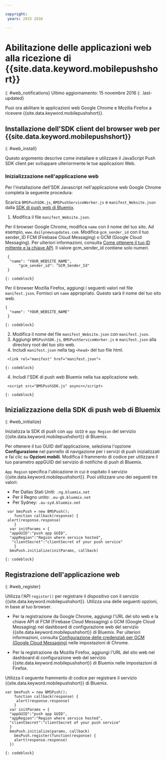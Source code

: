 ```yaml
---

copyright:
 years: 2015 2016

---
```



# Abilitazione delle applicazioni web alla ricezione di {{site.data.keyword.mobilepushshort}}
{: #web_notifications}
Ultimo aggiornamento: 15 novembre 2016
{: .last-updated}

Puoi ora abilitare le applicazioni web Google Chrome e Mozilla Firefox a ricevere   {{site.data.keyword.mobilepushshort}}.

## Installazione dell'SDK client del browser web per {{site.data.keyword.mobilepushshort}}
{: #web_install}

Questo argomento descrive come installare e utilizzare il JavaScript Push SDK client per sviluppare ulteriormente le tue applicazioni Web.

### Inizializzazione nell'applicazione web 

Per l'installazione dell'SDK Javascript nell'applicazione web Google Chrome completa la seguente procedura: 

Scarica `BMSPushSDK.js`, `BMSPushServiceWorker.js` e `manifest_Website.json` dalla [SDK di push web di Bluemix](https://codeload.github.com/ibm-bluemix-mobile-services/bms-clientsdk-javascript-webpush/zip/master).

1. Modifica il file `manifest_Website.json`.

Per il browser Google Chrome, modifica `name` con il nome del tuo sito. Ad esempio, `www.dailynewsupdates.com`. Modifica `gcm_sender_id` con il tuo sender_ID FCM (Firebase Cloud Messaging) o GCM (Google Cloud Messaging). Per ulteriori informazioni, consulta [Come ottenere il tuo ID mittente e la chiave API](t_push_provider_android.html). Il valore gcm_sender_id contiene solo numeri.

```
 {
  "name": "YOUR_WEBSITE_NAME",
      "gcm_sender_id": "GCM_Sender_Id"
 }
```
    {: codeblock}
 
Per il browser Mozilla Firefox, aggiungi i seguenti valori nel file `manifest.json`.     Fornisci un `name` appropriato. Questo sarà il nome del tuo sito web.

```
{
  "name": "YOUR_WEBSITE_NAME"
 }
```
    {: codeblock}

2. Modifica il nome del file `manifest_Website.json` con `manifest.json`.
3. Aggiungi `BMSPushSDK.js`, `BMSPushServiceWorker.js` e `manifest.json` alla directory root del tuo sito web. 
3. Includi `manifest.json` nella tag `<head>` del tuo file html.
```
 <link rel="manifest" href="manifest.json">
```
    {: codeblock}
4. Includi l'SDK di push web Bluemix nella tua applicazione web.
```
 <script src="BMSPushSDK.js" async></script>
```
    {: codeblock}

## Inizializzazione della SDK di push web di Bluemix 
{: #web_initialize}

Inizializza la SDK di push con `app GUID` e `app Region` del servizio {{site.data.keyword.mobilepushshort}} di Bluemix.  

Per ottenere il tuo GUID dell'applicazione, seleziona l'opzione **Configurazione** nel pannello di navigazione per i servizi di push inizializzati e fai clic su **Opzioni mobili**. Modifica il frammento di codice per utilizzare il tuo parametro appGUID del servizio di notifiche di push di Bluemix.

`App Region` specifica l'ubicazione in cui è ospitato il servizio {{site.data.keyword.mobilepushshort}}. Puoi utilizzare uno dei seguenti tre valori:

 - Per Dallas Stati Uniti:	 `.ng.bluemix.net`
 - Per il Regno unito:			 `.eu-gb.bluemix.net`
 - Per Sydney:		 `.au-syd.bluemix.net`

```
 var bmsPush = new BMSPush();
    function callback(response) {
 alert(response.response)
    }
  var initParams = {
  "appGUID":"push app GUID",
  "appRegion":"Region where service hosted",
   "clientSecret":"clientSecret of your push service"
    }
  bmsPush.initialize(initParams, callback)
```
	{: codeblock}

## Registrazione dell'applicazione web
{: #web_register}

Utilizza l'API `register()` per registrare il dispositivo con il servizio {{site.data.keyword.mobilepushshort}}. Utilizza una delle seguenti opzioni, in base al tuo browser.

- Per la registrazione da Google Chrome, aggiungi l'URL del sito web e la chiave API di FCM (Firebase Cloud Messaging) o GCM (Google Cloud Messaging) nel dashboard di configurazione web del servizio {{site.data.keyword.mobilepushshort}} di Bluemix. Per ulteriori informazioni, consulta [Configurazione delle credenziali per GCM (Google Cloud Messaging)](t_push_provider_android.html) nelle impostazioni di Chrome.



- Per la registrazione da Mozilla Firefox, aggiungi l'URL del sito web nel dashboard di configurazione web del servizio {{site.data.keyword.mobilepushshort}} di Bluemix nelle impostazioni di Firefox.

Utilizza il seguente frammento di codice per registrare il servizio {{site.data.keyword.mobilepushshort}} di Bluemix.
```
var bmsPush = new BMSPush();
    function callback(response) {
     alert(response.response)
    }
  var initParams = {
  "appGUID":"push app GUID",
  "appRegion":"Region where service hosted",
  "clientSecret":"clientSecret of your push service"
  }
  bmsPush.initialize(params, callback)
    bmsPush.register(function(response) {
    alert(response.response)
  })
```
    {: codeblock}






